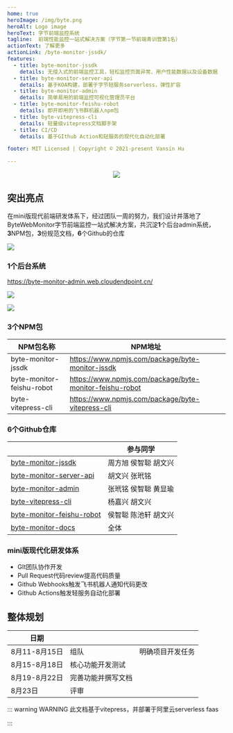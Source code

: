 ```yaml
---
home: true
heroImage: /img/byte.png
heroAlt: Logo image
heroText: 字节前端监控系统
tagline:  前端性能监控一站式解决方案（字节第一节前端青训营第1名）
actionText: 了解更多
actionLink: /byte-monitor-jssdk/
features:
  - title: byte-monitor-jssdk
    details: 无侵入式的前端监控工具，轻松监控页面异常、用户性能数据以及设备数据
  - title: byte-monitor-server-api
    details: 基于KOA构建，部署于字节轻服务serverless，弹性扩容
  - title: byte-monitor-admin
    details: 简单易用的前端监控可视化管理员平台
  - title: byte-monitor-feishu-robot
    details: 即开即用的飞书群机器人npm包
  - title: byte-vitepress-cli
    details: 轻量级vitepress文档脚手架
  - title: CI/CD
    details: 基于GIthub Action和轻服务的现代化自动化部署

footer: MIT Licensed | Copyright © 2021-present Vansin Hu

---
```


<div align=center>
<img src="https://moonstarimg.oss-cn-hangzhou.aliyuncs.com/picgo_img/20210823123209.png"/>
</div>





## 突出亮点

​		在mini版现代前端研发体系下，经过团队一周的努力，我们设计并落地了ByteWebMonitor字节前端监控一站式解决方案，共沉淀**1**个后台admin系统，**3**NPM包，**3**份规范文档，**6**个Github的仓库

![](https://moonstarimg.oss-cn-hangzhou.aliyuncs.com/picgo_img/20210824095716.png)

### 1个后台系统

https://byte-monitor-admin.web.cloudendpoint.cn/

![](https://moonstarimg.oss-cn-hangzhou.aliyuncs.com/picgo_img/20210822143140.png)

![](https://moonstarimg.oss-cn-hangzhou.aliyuncs.com/picgo_img/20210823124123.png)

### 3个NPM包


| NPM包名称                 | NPM地址                                                 |
| ------------------------- | ------------------------------------------------------- |
| byte-monitor-jssdk        | https://www.npmjs.com/package/byte-monitor-jssdk        |
| byte-monitor-feishu-robot | https://www.npmjs.com/package/byte-monitor-feishu-robot |
| byte-vitepress-cli        | https://www.npmjs.com/package/byte-vitepress-cli        |



### 6个Github仓库

|                                                              | 参与同学             |
| ------------------------------------------------------------ | -------------------- |
| [byte-monitor-jssdk](https://www.npmjs.com/package/byte-monitor-jssdk) | 周方旭 侯智聪 胡文兴 |
| [byte-monitor-server-api](https://github.com/ByteWebMonitor/byte-monitor-server-api) | 胡文兴  张玳铭       |
| [byte-monitor-admin](https://byte-monitor-admin.web.cloudendpoint.cn/) | 张玳铭 侯智聪 黄显瑜 |
| [byte-vitepress-cli](https://byte-web-docs.web.cloudendpoint.cn/) | 杨嘉兴 胡文兴        |
| [byte-monitor-feishu-robot](https://www.npmjs.com/package/byte-monitor-feishu-robot) | 侯智聪 陈池轩 胡文兴 |
| [byte-monitor-docs](https://github.com/ByteWebMonitor/byte-monitor-docs) | 全体                 |

### mini版现代化研发体系

- GIt团队协作开发
- Pull Request代码review提高代码质量
- Github Webhooks触发飞书机器人通知代码更改
- Github Actions触发轻服务自动化部署



## 整体规划

| 日期          |                    |                  |
| ------------- | ------------------ | ---------------- |
| 8月11-8月15日 | 组队               | 明确项目开发任务 |
| 8月15-8月18日 | 核心功能开发测试   |                  |
| 8月19-8月22日 | 完善功能并撰写文档 |                  |
| 8月23日       | 评审               |                  |

::: warning WARNING
此文档基于vitepress，并部署于阿里云serverless faas

:::

